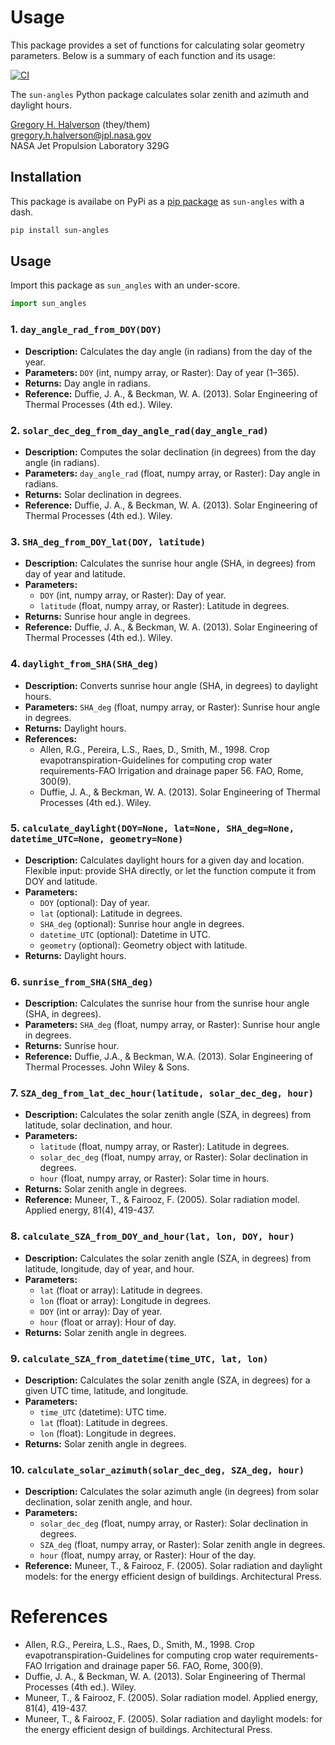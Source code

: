# Usage

This package provides a set of functions for calculating solar geometry parameters. Below is a summary of each function and its usage:



[![CI](https://github.com/JPL-Evapotranspiration-Algorithms/sun-angles/actions/workflows/ci.yml/badge.svg)](https://github.com/JPL-Evapotranspiration-Algorithms/sun-angles/actions/workflows/ci.yml)

The `sun-angles` Python package calculates solar zenith and azimuth and daylight hours.

[Gregory H. Halverson](https://github.com/gregory-halverson-jpl) (they/them)<br>
[gregory.h.halverson@jpl.nasa.gov](mailto:gregory.h.halverson@jpl.nasa.gov)<br>
NASA Jet Propulsion Laboratory 329G

## Installation

This package is availabe on PyPi as a [pip package](https://pypi.org/project/sun-angles/) as `sun-angles` with a dash.

```bash
pip install sun-angles
```

## Usage

Import this package as `sun_angles` with an under-score.

```python
import sun_angles
```

### 1. `day_angle_rad_from_DOY(DOY)`
- **Description:** Calculates the day angle (in radians) from the day of the year.
- **Parameters:** `DOY` (int, numpy array, or Raster): Day of year (1–365).
- **Returns:** Day angle in radians.
- **Reference:** Duffie, J. A., & Beckman, W. A. (2013). Solar Engineering of Thermal Processes (4th ed.). Wiley.


### 2. `solar_dec_deg_from_day_angle_rad(day_angle_rad)`
- **Description:** Computes the solar declination (in degrees) from the day angle (in radians).
- **Parameters:** `day_angle_rad` (float, numpy array, or Raster): Day angle in radians.
- **Returns:** Solar declination in degrees.
- **Reference:** Duffie, J. A., & Beckman, W. A. (2013). Solar Engineering of Thermal Processes (4th ed.). Wiley.


### 3. `SHA_deg_from_DOY_lat(DOY, latitude)`
- **Description:** Calculates the sunrise hour angle (SHA, in degrees) from day of year and latitude.
- **Parameters:** 
	- `DOY` (int, numpy array, or Raster): Day of year.
	- `latitude` (float, numpy array, or Raster): Latitude in degrees.
- **Returns:** Sunrise hour angle in degrees.
- **Reference:** Duffie, J. A., & Beckman, W. A. (2013). Solar Engineering of Thermal Processes (4th ed.). Wiley.


### 4. `daylight_from_SHA(SHA_deg)`
- **Description:** Converts sunrise hour angle (SHA, in degrees) to daylight hours.
- **Parameters:** `SHA_deg` (float, numpy array, or Raster): Sunrise hour angle in degrees.
- **Returns:** Daylight hours.
- **References:**
	- Allen, R.G., Pereira, L.S., Raes, D., Smith, M., 1998. Crop evapotranspiration-Guidelines for computing crop water requirements-FAO Irrigation and drainage paper 56. FAO, Rome, 300(9).
	- Duffie, J. A., & Beckman, W. A. (2013). Solar Engineering of Thermal Processes (4th ed.). Wiley.


### 5. `calculate_daylight(DOY=None, lat=None, SHA_deg=None, datetime_UTC=None, geometry=None)`
- **Description:** Calculates daylight hours for a given day and location. Flexible input: provide SHA directly, or let the function compute it from DOY and latitude.
- **Parameters:** 
	- `DOY` (optional): Day of year.
	- `lat` (optional): Latitude in degrees.
	- `SHA_deg` (optional): Sunrise hour angle in degrees.
	- `datetime_UTC` (optional): Datetime in UTC.
	- `geometry` (optional): Geometry object with latitude.
- **Returns:** Daylight hours.


### 6. `sunrise_from_SHA(SHA_deg)`
- **Description:** Calculates the sunrise hour from the sunrise hour angle (SHA, in degrees).
- **Parameters:** `SHA_deg` (float, numpy array, or Raster): Sunrise hour angle in degrees.
- **Returns:** Sunrise hour.
- **Reference:** Duffie, J.A., & Beckman, W.A. (2013). Solar Engineering of Thermal Processes. John Wiley & Sons.


### 7. `SZA_deg_from_lat_dec_hour(latitude, solar_dec_deg, hour)`
- **Description:** Calculates the solar zenith angle (SZA, in degrees) from latitude, solar declination, and hour.
- **Parameters:** 
	- `latitude` (float, numpy array, or Raster): Latitude in degrees.
	- `solar_dec_deg` (float, numpy array, or Raster): Solar declination in degrees.
	- `hour` (float, numpy array, or Raster): Solar time in hours.
- **Returns:** Solar zenith angle in degrees.
- **Reference:** Muneer, T., & Fairooz, F. (2005). Solar radiation model. Applied energy, 81(4), 419-437.


### 8. `calculate_SZA_from_DOY_and_hour(lat, lon, DOY, hour)`
- **Description:** Calculates the solar zenith angle (SZA, in degrees) from latitude, longitude, day of year, and hour.
- **Parameters:** 
	- `lat` (float or array): Latitude in degrees.
	- `lon` (float or array): Longitude in degrees.
	- `DOY` (int or array): Day of year.
	- `hour` (float or array): Hour of day.
- **Returns:** Solar zenith angle in degrees.


### 9. `calculate_SZA_from_datetime(time_UTC, lat, lon)`
- **Description:** Calculates the solar zenith angle (SZA, in degrees) for a given UTC time, latitude, and longitude.
- **Parameters:** 
	- `time_UTC` (datetime): UTC time.
	- `lat` (float): Latitude in degrees.
	- `lon` (float): Longitude in degrees.
- **Returns:** Solar zenith angle in degrees.


### 10. `calculate_solar_azimuth(solar_dec_deg, SZA_deg, hour)`
- **Description:** Calculates the solar azimuth angle (in degrees) from solar declination, solar zenith angle, and hour.
- **Parameters:** 
	- `solar_dec_deg` (float, numpy array, or Raster): Solar declination in degrees.
	- `SZA_deg` (float, numpy array, or Raster): Solar zenith angle in degrees.
	- `hour` (float, numpy array, or Raster): Hour of the day.
- **Reference:** Muneer, T., & Fairooz, F. (2005). Solar radiation and daylight models: for the energy efficient design of buildings. Architectural Press.

# References

- Allen, R.G., Pereira, L.S., Raes, D., Smith, M., 1998. Crop evapotranspiration-Guidelines for computing crop water requirements-FAO Irrigation and drainage paper 56. FAO, Rome, 300(9).
- Duffie, J. A., & Beckman, W. A. (2013). Solar Engineering of Thermal Processes (4th ed.). Wiley.
- Muneer, T., & Fairooz, F. (2005). Solar radiation model. Applied energy, 81(4), 419-437.
- Muneer, T., & Fairooz, F. (2005). Solar radiation and daylight models: for the energy efficient design of buildings. Architectural Press.


